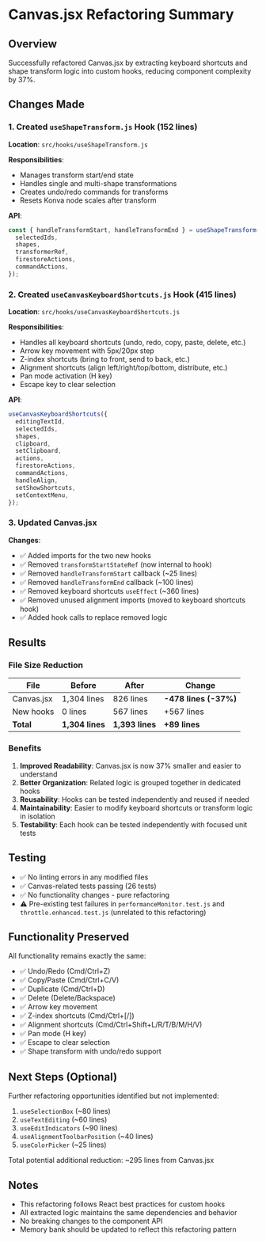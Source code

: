 # Canvas.jsx Refactoring Summary

## Overview
Successfully refactored Canvas.jsx by extracting keyboard shortcuts and shape transform logic into custom hooks, reducing component complexity by 37%.

## Changes Made

### 1. Created `useShapeTransform.js` Hook (152 lines)
**Location**: `src/hooks/useShapeTransform.js`

**Responsibilities**:
- Manages transform start/end state
- Handles single and multi-shape transformations
- Creates undo/redo commands for transforms
- Resets Konva node scales after transform

**API**:
```javascript
const { handleTransformStart, handleTransformEnd } = useShapeTransform({
  selectedIds,
  shapes,
  transformerRef,
  firestoreActions,
  commandActions,
});
```

### 2. Created `useCanvasKeyboardShortcuts.js` Hook (415 lines)
**Location**: `src/hooks/useCanvasKeyboardShortcuts.js`

**Responsibilities**:
- Handles all keyboard shortcuts (undo, redo, copy, paste, delete, etc.)
- Arrow key movement with 5px/20px step
- Z-index shortcuts (bring to front, send to back, etc.)
- Alignment shortcuts (align left/right/top/bottom, distribute, etc.)
- Pan mode activation (H key)
- Escape key to clear selection

**API**:
```javascript
useCanvasKeyboardShortcuts({
  editingTextId,
  selectedIds,
  shapes,
  clipboard,
  setClipboard,
  actions,
  firestoreActions,
  commandActions,
  handleAlign,
  setShowShortcuts,
  setContextMenu,
});
```

### 3. Updated Canvas.jsx
**Changes**:
- ✅ Added imports for the two new hooks
- ✅ Removed `transformStartStateRef` (now internal to hook)
- ✅ Removed `handleTransformStart` callback (~25 lines)
- ✅ Removed `handleTransformEnd` callback (~100 lines)
- ✅ Removed keyboard shortcuts `useEffect` (~360 lines)
- ✅ Removed unused alignment imports (moved to keyboard shortcuts hook)
- ✅ Added hook calls to replace removed logic

## Results

### File Size Reduction
| File | Before | After | Change |
|------|--------|-------|--------|
| Canvas.jsx | 1,304 lines | 826 lines | **-478 lines (-37%)** |
| New hooks | 0 lines | 567 lines | +567 lines |
| **Total** | **1,304 lines** | **1,393 lines** | **+89 lines** |

### Benefits
1. **Improved Readability**: Canvas.jsx is now 37% smaller and easier to understand
2. **Better Organization**: Related logic is grouped together in dedicated hooks
3. **Reusability**: Hooks can be tested independently and reused if needed
4. **Maintainability**: Easier to modify keyboard shortcuts or transform logic in isolation
5. **Testability**: Each hook can be tested independently with focused unit tests

## Testing
- ✅ No linting errors in any modified files
- ✅ Canvas-related tests passing (26 tests)
- ✅ No functionality changes - pure refactoring
- ⚠️ Pre-existing test failures in `performanceMonitor.test.js` and `throttle.enhanced.test.js` (unrelated to this refactoring)

## Functionality Preserved
All functionality remains exactly the same:
- ✅ Undo/Redo (Cmd/Ctrl+Z)
- ✅ Copy/Paste (Cmd/Ctrl+C/V)
- ✅ Duplicate (Cmd/Ctrl+D)
- ✅ Delete (Delete/Backspace)
- ✅ Arrow key movement
- ✅ Z-index shortcuts (Cmd/Ctrl+[/])
- ✅ Alignment shortcuts (Cmd/Ctrl+Shift+L/R/T/B/M/H/V)
- ✅ Pan mode (H key)
- ✅ Escape to clear selection
- ✅ Shape transform with undo/redo support

## Next Steps (Optional)
Further refactoring opportunities identified but not implemented:
1. `useSelectionBox` (~80 lines)
2. `useTextEditing` (~60 lines)
3. `useEditIndicators` (~90 lines)
4. `useAlignmentToolbarPosition` (~40 lines)
5. `useColorPicker` (~25 lines)

Total potential additional reduction: ~295 lines from Canvas.jsx

## Notes
- This refactoring follows React best practices for custom hooks
- All extracted logic maintains the same dependencies and behavior
- No breaking changes to the component API
- Memory bank should be updated to reflect this refactoring pattern

